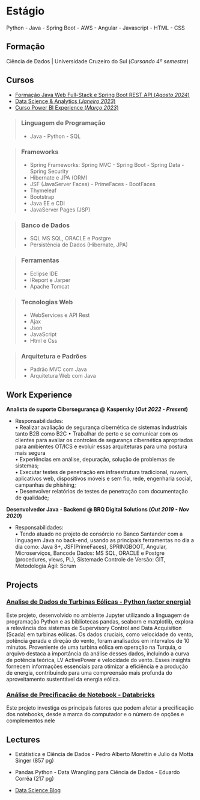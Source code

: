 # Estágio

Python - Java - Spring Boot - AWS - Angular - Javascript - HTML - CSS 



## Formação ## 
  Ciência de Dados | Universidade Cruzeiro do Sul (_Cursando 4º semestre_)		 					       		

## Cursos

 - [Formação Java Web Full-Stack e Spring Boot REST API (_Agosto 2024_)]()
 - [Data Science & Analytics (_Janeiro 2023_)]()
 - [Curso Power BI Experience (_Março 2023_)]()

> ### Linguagem de Programação
> - Java - Python - SQL


> ### Frameworks 
> - Spring Frameworks: Spring MVC - Spring Boot - Spring Data - Spring Security
> - Hibernate e JPA (ORM)
> - JSF (JavaServer Faces) - PrimeFaces - BootFaces
> - Thymeleaf
> - Bootstrap
> - Java EE e CDI
> - JavaServer Pages (JSP)
  
> ### Banco de Dados
> - SQL MS SQL, ORACLE e Postgre
> - Persistência de Dados (Hibernate, JPA)

> ### Ferramentas
> - Eclipse IDE
> - IReport e Jarper
> - Apache Tomcat

> ### Tecnologias Web
> - WebServices e API Rest
> - Ajax
> - Json
> - JavaScript
> - Html e Css

> ### Arquitetura e Padrões
> - Padrão MVC com Java
> - Arquitetura Web com Java


## Work Experience
**Analista de suporte Cibersegurança @ Kaspersky (_Out 2022 - Present_)**  
 * Responsabilidades:  
• Realizar avaliação de segurança cibernética de sistemas industriais tanto B2B como B2C
• Trabalhar de perto e se comunicar com os clientes para avaliar os controles de segurança cibernética apropriados para ambientes OT/ICS e evoluir essas arquiteturas para uma postura mais segura  
• Experiências em análise, depuração, solução de problemas de sistemas;  
• Executar testes de penetração em infraestrutura tradicional, nuvem, aplicativos web, dispositivos móveis e sem fio, rede, engenharia social, campanhas de phishing;  
• Desenvolver relatórios de testes de penetração com documentação de qualidade;  


**Desenvolvedor Java - Backend @ BRQ Digital Solutions (_Out 2019 - Nov 2020_)**  
* Responsabilidades:  
• Tendo atuado no projeto de consórcio no Banco Santander com a linguagem Java no back-end, usando as principais ferramentas no dia a dia como: Java 8+, JSF(PrimeFaces), SPRINGBOOT, Angular, Microserviços, Bancode Dados: MS SQL, ORACLE e Postgre (procedures, views, PL), Sistemade Controle de Versão: GIT, Metodologia Ágil: Scrum

## Projects
### [Analise de Dados de Turbinas Eólicas - Python (setor energia)](https://github.com/KaikMarques/Projeto_AnaliseDeDados_setor_Energia)

 Este projeto, desenvolvido no ambiente Jupyter utilizando a linguagem de programação Python e as bibliotecas pandas, seaborn e matplotlib, explora a relevância dos sistemas de Supervisory Control and Data Acquisition (Scada) em turbinas eólicas. Os dados cruciais, como velocidade do vento, potência gerada e direção do vento, foram analisados em intervalos de 10 minutos. Proveniente de uma turbina eólica em operação na Turquia, o arquivo destaca a importância da análise desses dados, incluindo a curva de potência teórica, LV ActivePower e velocidade do vento. Esses insights fornecem informações essenciais para otimizar a eficiência e a produção de energia, contribuindo para uma compreensão mais profunda do aproveitamento sustentável da energia eólica.


### [Análise de Precificação de Notebook - Databricks](https://bit.ly/projetodatabricks)

 Este projeto investiga os principais fatores que podem afetar a precificação dos notebooks, desde a marca do computador e o número de opções e complementos nele


## Lectures
- Estátistica e Ciência de Dados - Pedro Alberto Morettin e Julio da Motta Singer (857 pg)
- Pandas Python - Data Wrangling para Ciência de Dados - Eduardo Corrêa (217 pg)


- [Data Science Blog](https://medium.com/@kaikmarques.ti)
